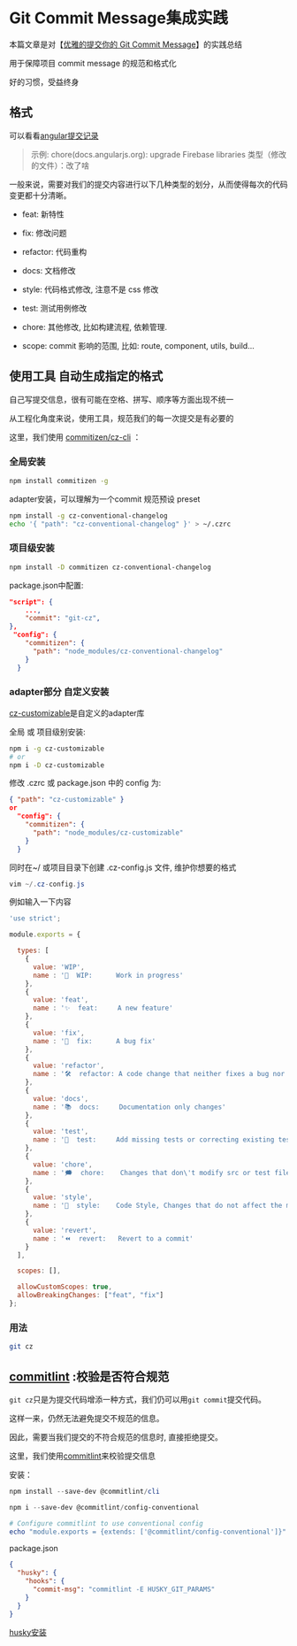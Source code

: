 # Git Commit Message集成实践

本篇文章是对【[优雅的提交你的 Git Commit Message](https://juejin.im/post/5afc5242f265da0b7f44bee4#heading-9)】的实践总结

用于保障项目 commit message 的规范和格式化

好的习惯，受益终身

## 格式

可以看看[angular提交记录](https://github.com/angular/angular.js/commits/master)

> 示例:
> chore(docs.angularjs.org): upgrade Firebase libraries
> 类型（修改的文件）：改了啥


一般来说，需要对我们的提交内容进行以下几种类型的划分，从而使得每次的代码变更都十分清晰。

- feat: 新特性

- fix: 修改问题

- refactor: 代码重构

- docs: 文档修改

- style: 代码格式修改, 注意不是 css 修改

- test: 测试用例修改

- chore: 其他修改, 比如构建流程, 依赖管理.

- scope: commit 影响的范围, 比如: route, component, utils, build...

  

## 使用工具 自动生成指定的格式

自己写提交信息，很有可能在空格、拼写、顺序等方面出现不统一

从工程化角度来说，使用工具，规范我们的每一次提交是有必要的



这里，我们使用 [commitizen/cz-cli](https://github.com/commitizen/cz-cli) ：

### 全局安装

```sh
npm install commitizen -g
```

adapter安装，可以理解为一个commit 规范预设 preset

```sh
npm install -g cz-conventional-changelog
echo '{ "path": "cz-conventional-changelog" }' > ~/.czrc
```

### 项目级安装

```sh
npm install -D commitizen cz-conventional-changelog
```

package.json中配置:

```json
"script": {
    ...,
    "commit": "git-cz",
},
 "config": {
    "commitizen": {
      "path": "node_modules/cz-conventional-changelog"
    }
  }
```

### adapter部分 自定义安装

 [cz-customizable](https://link.zhihu.com/?target=https%3A//github.com/leonardoanalista/cz-customizable)是自定义的adapter库

全局 或 项目级别安装:

```sh
npm i -g cz-customizable
# or
npm i -D cz-customizable
```

修改 .czrc 或 package.json 中的 config 为:

```json
{ "path": "cz-customizable" }
or
  "config": {
    "commitizen": {
      "path": "node_modules/cz-customizable"
    }
  }
```

同时在~/ 或项目目录下创建 .cz-config.js 文件, 维护你想要的格式
```powershell
vim ~/.cz-config.js 
```

例如输入一下内容

```js
'use strict';

module.exports = {

  types: [
    {
      value: 'WIP',
      name : '💪  WIP:      Work in progress'
    },
    {
      value: 'feat',
      name : '✨  feat:     A new feature'
    },
    {
      value: 'fix',
      name : '🐞  fix:      A bug fix'
    },
    {
      value: 'refactor',
      name : '🛠  refactor: A code change that neither fixes a bug nor adds a feature'
    },
    {
      value: 'docs',
      name : '📚  docs:     Documentation only changes'
    },
    {
      value: 'test',
      name : '🏁  test:     Add missing tests or correcting existing tests'
    },
    {
      value: 'chore',
      name : '🗯  chore:    Changes that don\'t modify src or test files. Such as updating build tasks, package manager'
    },
    {
      value: 'style',
      name : '💅  style:    Code Style, Changes that do not affect the meaning of the code (white-space, formatting, missing semi-colons, etc)'
    },
    {
      value: 'revert',
      name : '⏪  revert:   Revert to a commit'
    }
  ],

  scopes: [],

  allowCustomScopes: true,
  allowBreakingChanges: ["feat", "fix"]
};
```

### 用法

```sh
git cz
```



## [commitlint](https://github.com/conventional-changelog/commitlint) :校验是否符合规范

`git cz`只是为提交代码增添一种方式，我们仍可以用`git commit`提交代码。

这样一来，仍然无法避免提交不规范的信息。

因此，需要当我们提交的不符合规范的信息时, 直接拒绝提交。



这里，我们使用[commitlint](https://github.com/conventional-changelog/commitlint)来校验提交信息

安装：

```powershell
npm install --save-dev @commitlint/cli
```

```powershell
npm i --save-dev @commitlint/config-conventional

# Configure commitlint to use conventional config
echo "module.exports = {extends: ['@commitlint/config-conventional']}" > commitlint.config.js
```

package.json

```json
{
  "husky": {
    "hooks": {
      "commit-msg": "commitlint -E HUSKY_GIT_PARAMS"
    }
  }
}
```

[husky安装](https://github.com/typicode/husky)

